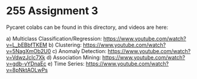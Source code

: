 # 255 Assignment 3

Pycaret colabs can be found in this directory, and videos are here:

a) Multiclass Classification/Regression: https://www.youtube.com/watch?v=L_bEBbfTKEM
b) Clustering: https://www.youtube.com/watch?v=5NagXmOb2U0
c) Anomaly Detection: https://www.youtube.com/watch?v=VdwzJcIc7Xk
d) Association Mining: https://www.youtube.com/watch?v=gdb-yYDnaEc
e) Time Series: https://www.youtube.com/watch?v=8pNktAOLwPs
